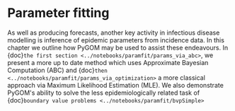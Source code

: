 # Parameter fitting

As well as producing forecasts, another key activity in infectious disease modelling is inference of epidemic parameters from incidence data.
In this chapter we outline how PyGOM may be used to assist these endeavours.
In {doc}`the first section <../notebooks/paramfit/params_via_abc>`, we present a more up to date method which uses Approximate Bayesian Computation (ABC) and {doc}`then <../notebooks/paramfit/params_via_optimization>` a more classical approach via Maximum Likelihood Estimation (MLE).
We also demonstrate PyGOM's ability to solve the less epidemiologically related task of {doc}`boundary value problems <../notebooks/paramfit/bvpSimple>`
